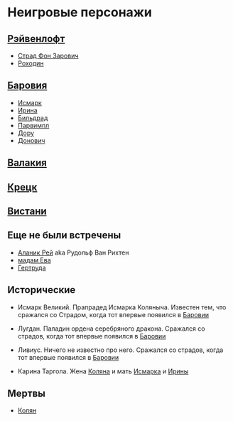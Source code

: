 # Неигровые персонажи

## [Рэйвенлофт](../locs/ravenloft.md)
- [Страд Фон Зарович](./strad)
- [Роходин](./rohodin)

## [Баровия](../locs/barovia_city.md)
- [Исмарк](./ismark_kolyanych)
- [Ирина](./irina)
- [Бильдрад](./bildrad)
- [Парвимпл](./parvimpl.md)
- [Дору](./doru.md)
- [Донович](./donovich.md)

## [Валакия](../locs/valakhi.md)

## [Крецк](../locs/kretzk.md)

## [Вистани](../orgs/vistani.md)

## Еще не были встречены
- [Аланик Рей](./alanik) aka Рудольф Ван Рихтен
- [мадам Ева](./eva.md)
- [Гертруда](./gertrud.md)

## Исторические
- Исмарк Великий. Прапрадед Исмарка Коляныча. Известен тем, что сражался со Страдом, когда тот впервые появился в [Баровии](../locs/barovia_land.md)
- Лугдан. Паладин ордена серебряного дракона. Сражался со страдов, когда тот впервые появился в [Баровии](../locs/barovia_land.md)
- Ливиус. Ничего не известно про него. Сражался со страдов, когда тот впервые появился в [Баровии](../locs/barovia_land.md)

- Карина Таргола. Жена [Коляна](./kolyan) и мать [Исмарка](./ismark_kolyanych) и [Ирины](./irina)

## Мертвы
- [Колян](./kolyan)
